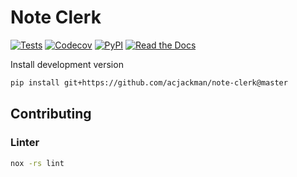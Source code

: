 # Note Clerk
[![Tests](https://github.com/acjackman/note-clerk/workflows/Tests/badge.svg)](https://github.com/acjackman/note-clerk/actions?workflow=Tests)
[![Codecov](https://codecov.io/gh/acjackman/note-clerk/branch/master/graph/badge.svg)](https://codecov.io/gh/acjackman/note-clerk)
[![PyPI](https://img.shields.io/pypi/v/note-clerk.svg)](https://pypi.org/project/note-clerk/)
[![Read the Docs](https://readthedocs.org/projects/note-clerk/badge/)](https://note-clerk.readthedocs.io/)

Install development version

```bash
pip install git+https://github.com/acjackman/note-clerk@master
```


## Contributing


### Linter

```bash
nox -rs lint
```
